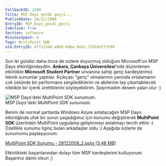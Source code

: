```yaml
---
FallbackID: 2290
Title: MSP Days geldi geçti...
PublishDate: 28/12/2008
EntryID: MSP_Days_geldi_gecti
IsActive: True
Section: software
MinutesSpent: 0
Tags: MultiPoint SDK
old.EntryID: 6f712346-a0b8-4dba-9eb1-1f61deff3f09
---
```

Son iki gündür daha önce de sizlere duyurmuş olduğum Microsoft'un MSP
Days etkinliğindeydim. **Ankara, Çankaya Üniversitesi**'nde düzenlenen
etkinlikte **Microsoft Student Partner** unvanına sahip genç
kardeşlerimiz teknik sunumlar yaptılar. Açıkçası "genç" olmalarının
yanında ortalamanın çok üstünde bir performans sergilediklerini ve
abilerine taş çıkartabilecek nitelikte bir içerik ürettiklerini
söyleyebilirim. Şaşırmadım desem yalan olur :)

![MSP Days'deki MultiPoint SDK
sunumum.](http://cdn.daron.yondem.com/assets/2290/28122008_1.jpg)\
*MSP Days'deki MultiPoint SDK sunumum.*

Benim de normal şartlarda Windows Azure anlatacağım MSP Days
etkinliğinde ufak bir sorun yaşadığımız için konumu değiştirerek
**MultiPoint SDK** üzerinden MultiPoint uygulama geliştirmeyi anlatmayı
tercih ettim :) Özellikle sunumu ilginç bulan arkadaşlar oldu :) Aşağıda
sizlerle de sunumumu paylaşıyorum.

[MultiPoint SDK Sunumu - 28122008\_2.pptx (3,48
MB)](http://cdn.daron.yondem.com/assets/2290/28122008_2.pptx)

Etkinlikteki başarılarından dolayı tüm MSP kardeşlerimi kutluyorum.
Başarınız daimi olsun ;)



